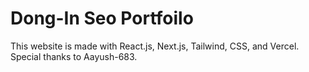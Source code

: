 # Dong-In Seo Portfoilo

This website is made with React.js, Next.js, Tailwind, CSS, and Vercel. Special thanks to Aayush-683.
